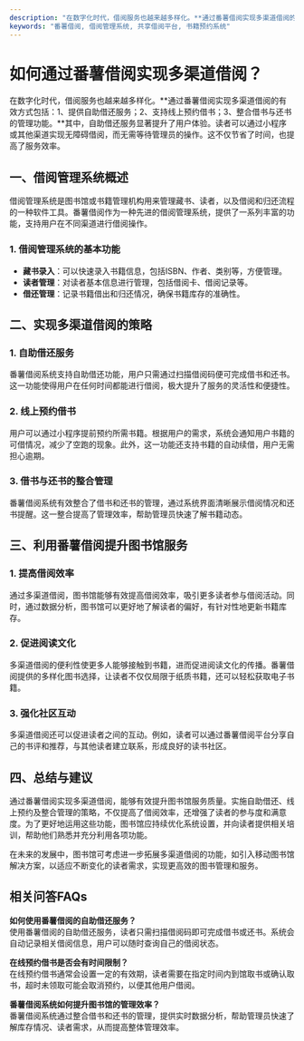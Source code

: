 ```yaml
---
description: "在数字化时代，借阅服务也越来越多样化。**通过番薯借阅实现多渠道借阅的有效方式包括：1、提供自助借还服务；2、支持线上预约借书；3、整合借书与还书的管理功能。**其中，自助借还服务显著提升了用户体验。读者可以通过小程序或其他渠道实现无障碍借阅，而无需等待管理员的操作。这不仅节省了时间，也提高了服务效率。"
keywords: "番薯借阅, 借阅管理系统, 共享借阅平台, 书籍预约系统"
---
```

# 如何通过番薯借阅实现多渠道借阅？

在数字化时代，借阅服务也越来越多样化。**通过番薯借阅实现多渠道借阅的有效方式包括：1、提供自助借还服务；2、支持线上预约借书；3、整合借书与还书的管理功能。**其中，自助借还服务显著提升了用户体验。读者可以通过小程序或其他渠道实现无障碍借阅，而无需等待管理员的操作。这不仅节省了时间，也提高了服务效率。

## 一、借阅管理系统概述

借阅管理系统是图书馆或书籍管理机构用来管理藏书、读者，以及借阅和归还流程的一种软件工具。番薯借阅作为一种先进的借阅管理系统，提供了一系列丰富的功能，支持用户在不同渠道进行借阅操作。

### 1. 借阅管理系统的基本功能

- **藏书录入**：可以快速录入书籍信息，包括ISBN、作者、类别等，方便管理。
- **读者管理**：对读者基本信息进行管理，包括借阅卡、借阅记录等。
- **借还管理**：记录书籍借出和归还情况，确保书籍库存的准确性。

## 二、实现多渠道借阅的策略

### 1. 自助借还服务

番薯借阅系统支持自助借还功能，用户只需通过扫描借阅码便可完成借书和还书。这一功能使得用户在任何时间都能进行借阅，极大提升了服务的灵活性和便捷性。

### 2. 线上预约借书

用户可以通过小程序提前预约所需书籍。根据用户的需求，系统会通知用户书籍的可借情况，减少了空跑的现象。此外，这一功能还支持书籍的自动续借，用户无需担心逾期。

### 3. 借书与还书的整合管理

番薯借阅系统有效整合了借书和还书的管理，通过系统界面清晰展示借阅情况和还书提醒。这一整合提高了管理效率，帮助管理员快速了解书籍动态。

## 三、利用番薯借阅提升图书馆服务

### 1. 提高借阅效率

通过多渠道借阅，图书馆能够有效提高借阅效率，吸引更多读者参与借阅活动。同时，通过数据分析，图书馆可以更好地了解读者的偏好，有针对性地更新书籍库存。

### 2. 促进阅读文化

多渠道借阅的便利性使更多人能够接触到书籍，进而促进阅读文化的传播。番薯借阅提供的多样化图书选择，让读者不仅仅局限于纸质书籍，还可以轻松获取电子书籍。

### 3. 强化社区互动

多渠道借阅还可以促进读者之间的互动。例如，读者可以通过番薯借阅平台分享自己的书评和推荐，与其他读者建立联系，形成良好的读书社区。

## 四、总结与建议

通过番薯借阅实现多渠道借阅，能够有效提升图书馆服务质量。实施自助借还、线上预约及整合管理的策略，不仅提高了借阅效率，还增强了读者的参与度和满意度。为了更好地运用这些功能，图书馆应持续优化系统设置，并向读者提供相关培训，帮助他们熟悉并充分利用各项功能。

在未来的发展中，图书馆可考虑进一步拓展多渠道借阅的功能，如引入移动图书馆解决方案，以适应不断变化的读者需求，实现更高效的图书管理和服务。

## 相关问答FAQs

**如何使用番薯借阅的自助借还服务？**  
使用番薯借阅的自助借还服务，读者只需扫描借阅码即可完成借书或还书。系统会自动记录相关借阅信息，用户可以随时查询自己的借阅状态。

**在线预约借书是否会有时间限制？**  
在线预约借书通常会设置一定的有效期，读者需要在指定时间内到馆取书或确认取书，超时未领取可能会取消预约，以便其他用户借阅。

**番薯借阅系统如何提升图书馆的管理效率？**  
番薯借阅系统通过整合借书和还书的管理，提供实时数据分析，帮助管理员快速了解库存情况、读者需求，从而提高整体管理效率。
